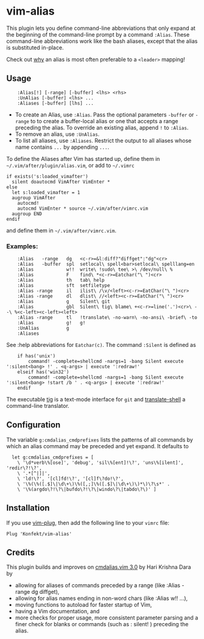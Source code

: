 # vim-alias

This plugin lets you define command-line abbreviations that only expand at the beginning of the command-line prompt by a command `:Alias`.
These command-line abbreviations work like the bash aliases, except that the alias is substituted in-place.

Check out [why](https://konfekt.github.io/blog/2016/10/03/get-the-leader-right) an alias is most often preferable to a `<leader>` mapping!

## Usage

```vim
    :Alias[!] [-range] [-buffer] <lhs> <rhs>
    :UnAlias [-buffer] <lhs> ...
    :Aliases [-buffer] [lhs] ...
```

- To create an Alias, use `:Alias`.
    Pass the optional parameters `-buffer` or `-range` to to create a buffer-local alias or one that accepts a range preceding the alias.
    To override an existing alias, append `!` to `:Alias`.
- To remove an alias, use `:UnAlias`.
- To list all aliases, use `:Aliases`.
    Restrict the output to all aliases whose name contains `...` by appending `...`.

To define the Aliases after Vim has started up, define them in
`~/.vim/after/plugin/alias.vim`, or add to `~/.vimrc`

```vim
if exists('s:loaded_vimafter')
  silent doautocmd VimAfter VimEnter *
else
  let s:loaded_vimafter = 1
  augroup VimAfter
    autocmd!
    autocmd VimEnter * source ~/.vim/after/vimrc.vim
  augroup END
endif
```

and define them in `~/.vim/after/vimrc.vim`.

### Examples:

```vim
    :Alias   -range   dg   <c-r>=&l:diff?"diffget":"dg"<cr>
    :Alias   -buffer  spl  setlocal\ spell<bar>setlocal\ spelllang=en
    :Alias            w!!  write\ !sudo\ tee\ >\ /dev/null\ %
    :Alias            F    find\ *<c-r>=Eatchar("\ ")<cr>
    :Alias            th   tab\ help
    :Alias            sft  setfiletype
    :Alias -range     il   ilist\ /\v/<left><c-r>=EatChar("\ ")<cr>
    :Alias -range     dl   dlist\ //<left><c-r>=EatChar("\ ")<cr>
    :Alias            g    Silent\ git
    :Alias            gbl  Silent\ tig\ blame\ +<c-r>=line('.')<cr>\ --\ %<c-left><c-left><left>
    :Alias -range     tl   !translate\ -no-warn\ -no-ansi\ -brief\ -to
    :Alias            g!   g!
    :UnAlias          g
    :Aliases
```

See :help abbreviations for `Eatchar(c)`.
The command `:Silent` is defined as

```vim
    if has('unix')
        command! -complete=shellcmd -nargs=1 -bang Silent execute ':silent<bang> !' . <q-args> | execute ':redraw!'
    elseif has('win32')
        command! -complete=shellcmd -nargs=1 -bang Silent execute ':silent<bang> !start /b ' . <q-args> | execute ':redraw!'
    endif
```

The executable [tig](https://github.com/jonas/tig) is a text-mode interface for `git` and [translate-shell](https://github.com/soimort/translate-shell) a command-line translator.

## Configuration

The variable `g:cmdalias_cmdprefixes` lists the patterns of all commands by
which an alias command may be preceded and yet expand. It defaults to

```vim
  let g:cmdalias_cmdprefixes = [
    \ '\d*verb\%[ose]', 'debug', 'sil\%[ent]!\?', 'uns\%[ilent]', 'redir\?!\?',
    \ '.*[^|]|',
    \ 'ld!\?', '[cl]fd!\?', '[cl]f\?do!\?',
    \ '\%(\%([.$]\|\d\+\)\%([,;]\%([.$]\|\d\+\)\)*\)\?\s*' .
    \ '\%(argdo\?!\?\|bufdo\?!\?\|windo\?\|tabdo\?\)' ]
```

## Installation

If you use [vim-plug](https://github.com/junegunn/vim-plug), then add the
following line to your `vimrc` file:

```vim
Plug 'Konfekt/vim-alias'
```

Credits
-------

This plugin builds and improves on [cmdalias.vim 3.0](http://www.vim.org/scripts/script.php?script_id=746) by Hari Krishna Dara by

- allowing for aliases of commands preceded by a range (like :Alias -range dg
  diffget),
- allowing for alias names ending in non-word chars (like :Alias w!! ...),
- moving functions to autoload for faster startup of Vim,
- having a Vim documentation, and
- more checks for proper usage, more consistent parameter parsing and a finer
  check for blanks or commands (such as :  silent! ) preceding the alias.
